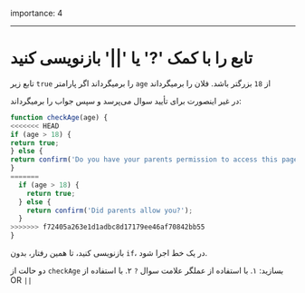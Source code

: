 importance: 4

---

# تابع را با کمک '?' یا '||' بازنویسی کنید

تابع زیر `true` را برمیگرداند اگر پارامتر `age` از `18` بزرگتر باشد.
فلان را برمیگرداند

در غیر اینصورت برای تأیید سوال می‌پرسد و سپس جواب را بر‌میگرداند:

```js
function checkAge(age) {
<<<<<<< HEAD
if (age > 18) {
return true;
} else {
return confirm('Do you have your parents permission to access this page?');
}
=======
  if (age > 18) {
    return true;
  } else {
    return confirm('Did parents allow you?');
  }
>>>>>>> f72405a263e1d1adbc8d17179ee46af70842bb55
}
```

بازنویسی کنید، تا همین رفتار، بدون `if`، در یک خط اجرا شود.

دو حالت از `checkAge` بسازید:
۱. با استفاده از عملگر علامت سوال `?`
۲. با استفاده از OR `||`
